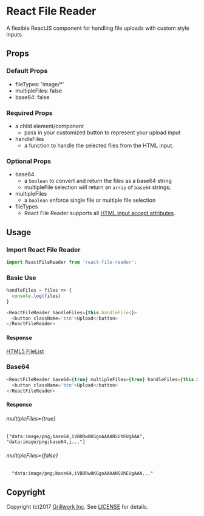 # React File Reader
A flexible ReactJS component for handling file uploads with custom style inputs.

## Props
### Default Props
  - fileTypes: 'image/*'
  - multipleFiles: false
  - base64: false

### Required Props
- a child element/component
  - pass in your customized button to represent your upload input
- handleFiles
  - a function to handle the selected files from the HTML input.

### Optional Props
- base64
  - a `boolean` to convert and return the files as a base64 string
  - multipleFile selection will return an `array` of `base64` strings;
- multipleFiles
  - a `boolean` enforce single file or multiple file selection
- fileTypes
  - React File Reader supports all [HTML input accept attributes](https://www.w3schools.com/tags/att_input_accept.asp).

## Usage
### Import React File Reader
```javascript
import ReactFileReader from 'react-file-reader';
```

### Basic Use
```javascript
handleFiles = files => {
  console.log(files)
}

<ReactFileReader handleFiles={this.handleFiles}>
  <button className='btn'>Upload</button>
</ReactFileReader>
```

#### Response
[HTML5 FileList](https://developer.mozilla.org/en-US/docs/Web/API/FileList)

### Base64
```javascript
<ReactFileReader base64={true} multipleFiles={true} handleFiles={this.handleFiles}>
  <button className='btn'>Upload</button>
</ReactFileReader>
```

#### Response
###### multipleFiles={true}
```
["data:image/png;base64,iVBORw0KGgoAAAANSUhEUgAAA", "data:image/png;base64,i..."]
```

###### multipleFiles={false}
```
  "data:image/png;base64,iVBORw0KGgoAAAANSUhEUgAAA..."
```

## Copyright
Copyright (c)2017 [Grillwork Inc](http://grillwork.io). See [LICENSE](https://github.com/GrillWork/react-file-reader/blob/master/LICENSE) for details.
